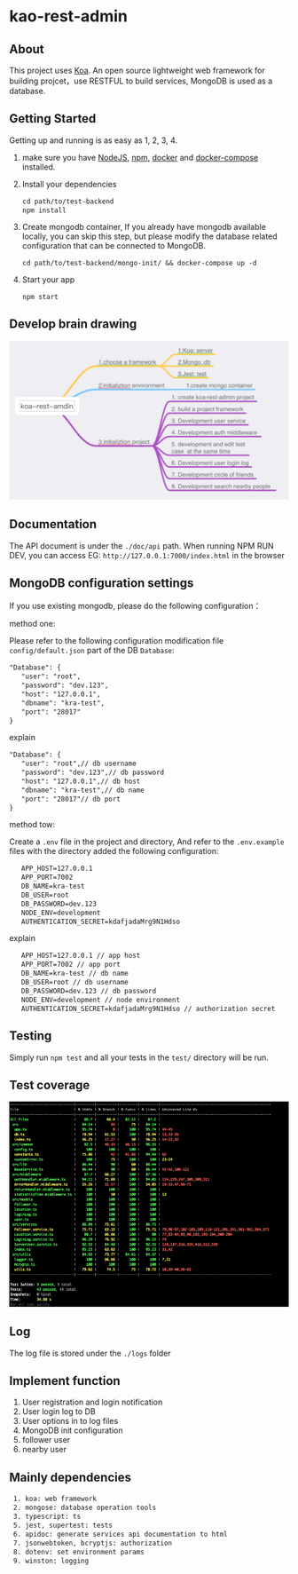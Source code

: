 # kao-rest-admin


## About

This project uses [Koa](https://koa.bootcss.com/).
An open source lightweight web framework for building projcet，use RESTFUL to build services, MongoDB is used as a database.


## Getting Started

Getting up and running is as easy as 1, 2, 3, 4.

1. make sure you have [NodeJS](https://nodejs.org/), [npm](https://www.npmjs.com/), [docker](https://docs.docker.com/get-docker/) and [docker-compose](https://github.com/docker/compose/tags) installed.

2. Install your dependencies

   ```
   cd path/to/test-backend
   npm install
   ```
3. Create mongodb container, If you already have mongodb available locally, you can skip this step,
 but please modify the database related configuration that can be connected to MongoDB.

   ```
   cd path/to/test-backend/mongo-init/ && docker-compose up -d
   ```

4. Start your app

   ```
   npm start
   ```

## Develop brain drawing

![avatar](./public/develop-brain-drawing.png)

## Documentation

The API document is under the `./doc/api` path. When running NPM RUN DEV, you can access EG: `http://127.0.0.1:7000/index.html` in the browser

## MongoDB configuration settings

If you use existing mongodb, please do the following configuration：

method one:

Please refer to the following configuration modification file `config/default.json` part of the DB `Database`:

   ```
   "Database": {
      "user": "root",
      "password": "dev.123",
      "host": "127.0.0.1",
      "dbname": "kra-test",
      "port": "28017"
   }
   ```
   explain
   ```
   "Database": {
      "user": "root",// db username
      "password": "dev.123",// db password
      "host": "127.0.0.1",// db host
      "dbname": "kra-test",// db name
      "port": "28017"// db port
   }
   ```

method tow:

Create a `.env` file in the project and directory, And refer to the `.env.example` files with the directory added the following configuration:

   ```
      APP_HOST=127.0.0.1
      APP_PORT=7002
      DB_NAME=kra-test
      DB_USER=root
      DB_PASSWORD=dev.123
      NODE_ENV=development
      AUTHENTICATION_SECRET=kdafjadaMrg9N1Hdso
   ```
   explain
   ```
      APP_HOST=127.0.0.1 // app host
      APP_PORT=7002 // app port
      DB_NAME=kra-test // db name
      DB_USER=root // db username
      DB_PASSWORD=dev.123 // db password
      NODE_ENV=development // node environment
      AUTHENTICATION_SECRET=kdafjadaMrg9N1Hdso // authorization secret
   ```

## Testing

Simply run `npm test` and all your tests in the `test/` directory will be run.

## Test coverage

![avatar](./public/kra-test-coverage.png)

## Log

The log file is stored under the  `./logs` folder

## Implement function

1. User registration and login notification
2. User login log to DB
3. User options in to log files
4. MongoDB init configuration
5. follower user
6. nearby user


## Mainly dependencies

  ```
   1. koa: web framework
   2. mongose: database operation tools
   3. typescript: ts
   5. jest, supertest: tests
   6. apidoc: generate services api documentation to html
   7. jsonwebtoken, bcryptjs: authorization
   8. dotenv: set environment params
   9. winston: logging
  ```